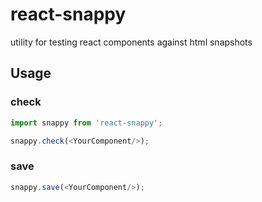 # react-snappy

utility for testing react components against html snapshots

## Usage
### check
```javascript
import snappy from 'react-snappy';

snappy.check(<YourComponent/>);
```

### save
```javascript
snappy.save(<YourComponent/>);
```
